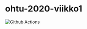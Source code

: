 # ohtu-2020-viikko1

![Github Actions](https://github.com/ikylios/ohtu-2020-viikko1/workflows/Java%20CI%20with%20Gradle/badge.svg)
